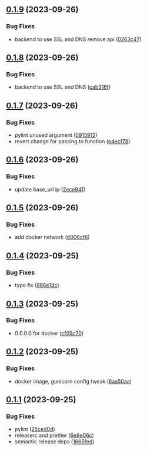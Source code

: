 ## [0.1.9](https://github.com/rilesdun/peerplays_explorer_ui/compare/v0.1.8...v0.1.9) (2023-09-26)


### Bug Fixes

* backend to use SSL and DNS remove api ([0263c47](https://github.com/rilesdun/peerplays_explorer_ui/commit/0263c472fff9a0655038da8ba642004bc0c33a89))

## [0.1.8](https://github.com/rilesdun/peerplays_explorer_ui/compare/v0.1.7...v0.1.8) (2023-09-26)


### Bug Fixes

* backend to use SSL and DNS ([cab316f](https://github.com/rilesdun/peerplays_explorer_ui/commit/cab316ffa5fb8815ab8d14136457a7644bfd3ee4))

## [0.1.7](https://github.com/rilesdun/peerplays_explorer_ui/compare/v0.1.6...v0.1.7) (2023-09-26)


### Bug Fixes

* pylint unused argument ([0915912](https://github.com/rilesdun/peerplays_explorer_ui/commit/0915912e26dd331f243235cec333f42f48133bc5))
* revert change for passing to function ([e4ecf78](https://github.com/rilesdun/peerplays_explorer_ui/commit/e4ecf7860206a85a128d1989702357461468dfd6))

## [0.1.6](https://github.com/rilesdun/peerplays_explorer_ui/compare/v0.1.5...v0.1.6) (2023-09-26)


### Bug Fixes

* update base_url ip ([2ece941](https://github.com/rilesdun/peerplays_explorer_ui/commit/2ece941d203d5c82fbc1c6c84902ba2fdf258bbe))

## [0.1.5](https://github.com/rilesdun/peerplays_explorer_ui/compare/v0.1.4...v0.1.5) (2023-09-26)


### Bug Fixes

* add docker network ([d006cf6](https://github.com/rilesdun/peerplays_explorer_ui/commit/d006cf6a9e32954afcec4344cbc3fbf6bb74effb))

## [0.1.4](https://github.com/rilesdun/peerplays_explorer_ui/compare/v0.1.3...v0.1.4) (2023-09-25)


### Bug Fixes

* typo fix ([866e14c](https://github.com/rilesdun/peerplays_explorer_ui/commit/866e14c4f3ff71dbca2cb6b09a49dc87371865d5))

## [0.1.3](https://github.com/rilesdun/peerplays_explorer_ui/compare/v0.1.2...v0.1.3) (2023-09-25)


### Bug Fixes

* 0.0.0.0 for docker ([cf09c70](https://github.com/rilesdun/peerplays_explorer_ui/commit/cf09c70752ac84c37c432f36d9301b9b2471a7c7))

## [0.1.2](https://github.com/rilesdun/peerplays_explorer_ui/compare/v0.1.1...v0.1.2) (2023-09-25)


### Bug Fixes

* docker image, gunicorn config tweak ([6aa50aa](https://github.com/rilesdun/peerplays_explorer_ui/commit/6aa50aa3793cc0e0a24fca060294782fee1bafc0))

## [0.1.1](https://github.com/rilesdun/peerplays_explorer_ui/compare/v0.1.0...v0.1.1) (2023-09-25)


### Bug Fixes

* pylint ([25ced0d](https://github.com/rilesdun/peerplays_explorer_ui/commit/25ced0d35eff10a3b120d9b41ad12fc560140ad7))
* releaserc and prettier ([6e9e06c](https://github.com/rilesdun/peerplays_explorer_ui/commit/6e9e06c4b72b1dfa7baea811f23c7e0d04a07f0a))
* semantic release deps ([1665fed](https://github.com/rilesdun/peerplays_explorer_ui/commit/1665fedfb0c3a8a8ce6594c2c68c9a346772dcad))
